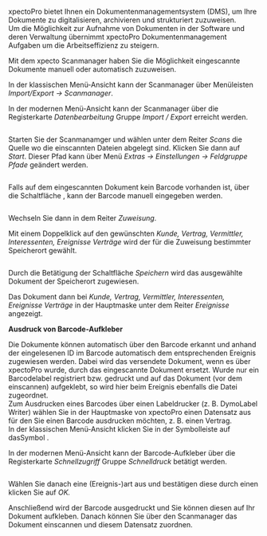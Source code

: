 <!DOCTYPE html>
<html>
<head>
<meta charset="utf-8">
<meta name="viewport" content="width=device-width, initial-scale=1.0">
<title>200_Scanmanager.md</title>
<link rel="stylesheet" href="https://stackedit.io/res-min/themes/base.css" />
<script type="text/javascript" src="https://cdn.mathjax.org/mathjax/latest/MathJax.js?config=TeX-AMS_HTML"></script>
</head>
<body><div class="container"><p>xpectoPro bietet Ihnen ein Dokumentenmanagementsystem (DMS),  um Ihre Dokumente zu digitalisieren,  archivieren und strukturiert zuzuweisen. <br>
Um die Möglichkeit zur Aufnahme von Dokumenten in der Software und deren Verwaltung übernimmt xpectoPro Dokumentenmanagement Aufgaben um die Arbeitseffizienz zu steigern.</p>

<p>Mit dem xpecto Scanmanager haben Sie die Möglichkeit eingescannte Dokumente manuell oder automatisch zuzuweisen. </p>

<p>In der klassischen Menü-Ansicht kann der Scanmanager über Menüleisten <em>Import/Export → Scanmanager</em>. </p>

<p>In der modernen Menü-Ansicht kann der Scanmanager über die Registerkarte <em>Datenbearbeitung</em> Gruppe <em>Import / Export</em> erreicht werden.</p>

<p><img src="http://xpecto.github.io/docs/img/img_1461914112391.png" alt="" title=""></p>

<p>Starten Sie der Scanmanamger und wählen unter dem Reiter <em>Scans</em> die Quelle wo die einscannten Dateien abgelegt sind. Klicken Sie dann auf <em>Start</em>. Dieser Pfad kann über Menü <em>Extras → Einstellungen → Feldgruppe Pfade</em> geändert werden.</p>

<p><img src="http://xpecto.github.io/docs/img/img_1461837469559.png" alt="" title=""></p>

<p>Falls auf dem eingescannten Dokument kein Barcode vorhanden ist, über die Schaltfläche <img src="http://xpecto.github.io/docs/img/img_1441970891993.png" alt="" title="">, kann der Barcode manuell eingegeben werden.</p>

<p><img src="http://xpecto.github.io/docs/img/img_1421750317812.png" alt="" title=""></p>

<p>Wechseln Sie dann in dem Reiter <em>Zuweisung</em>. </p>

<p>Mit einem Doppelklick auf den gewünschten <em>Kunde, Vertrag, Vermittler, Interessenten, Ereignisse Verträge</em> wird der für die Zuweisung bestimmter Speicherort gewählt.</p>

<p><img src="http://xpecto.github.io/docs/img/img_1461914187639.png" alt="" title=""></p>

<p>Durch die Betätigung der Schaltfläche <em>Speichern</em> wird das ausgewählte Dokument der Speicherort zugewiesen.</p>

<p>Das Dokument dann bei <em>Kunde, Vertrag, Vermittler, Interessenten, Ereignisse Verträge</em> in der Hauptmaske unter dem Reiter <em>Ereignisse</em> angezeigt.</p>

<p><strong>Ausdruck von Barcode-Aufkleber</strong></p>

<p>Die Dokumente können automatisch über den Barcode erkannt und anhand der eingelesenen ID im Barcode automatisch dem entsprechenden Ereignis zugewiesen werden. Dabei wird das versendete Dokument, wenn es über xpectoPro wurde, durch das eingescannte Dokument ersetzt. Wurde nur ein Barcodelabel registriert bzw. gedruckt und auf das Dokument (vor dem einscannen) aufgeklebt, so wird hier beim Ereignis ebenfalls die Datei zugeordnet. <br>
Zum Ausdrucken eines Barcodes über einen Labeldrucker (z. B. DymoLabel Writer) wählen Sie in der Hauptmaske von xpectoPro einen Datensatz aus für den Sie einen Barcode ausdrucken möchten, z. B. einen Vertrag.  <br>
In der klassischen Menü-Ansicht klicken Sie in der Symbolleiste auf dasSymbol <img src="http://xpecto.github.io/docs/img/img_1443802699735.png" alt="" title="">. </p>

<p>In der modernen Menü-Ansicht kann der Barcode-Aufkleber über die Registerkarte <em>Schnellzugriff</em> Gruppe <em>Schnelldruck</em>  betätigt werden.</p>

<p><img src="http://xpecto.github.io/docs/img/img_1461915015500.png" alt="" title=""></p>

<p>Wählen Sie danach eine (Ereignis-)art aus und bestätigen diese durch einen klicken Sie auf <em>OK.</em> </p>

<p>Anschließend wird der Barcode ausgedruckt und Sie können diesen auf Ihr Dokument aufkleben. Danach können Sie über den Scanmanager das Dokument einscannen und diesem Datensatz zuordnen.</p></div></body>
</html>